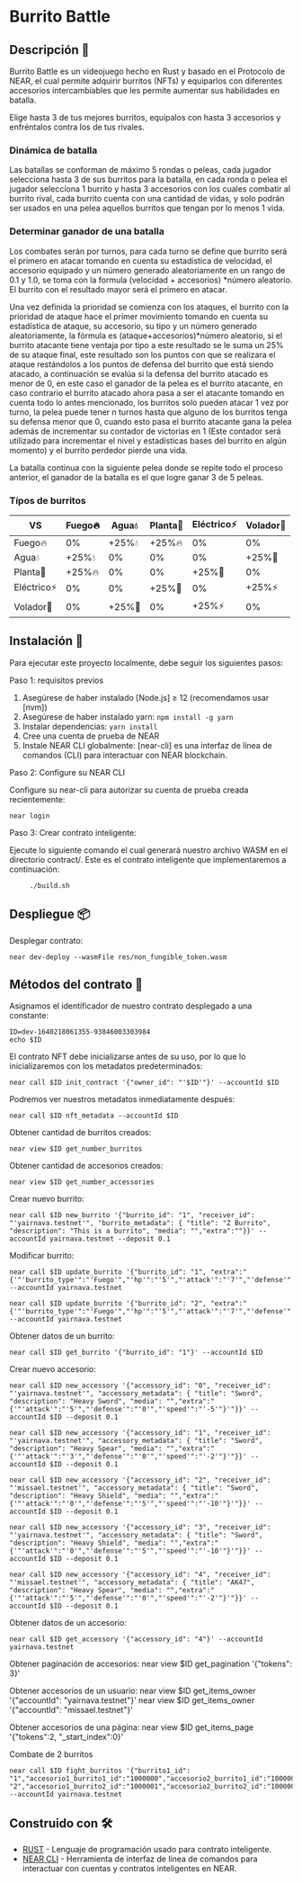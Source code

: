 # Burrito Battle

## Descripción 📄

Burrito Battle es un videojuego hecho en Rust y basado en el Protocolo de NEAR, el cual permite adquirir burritos (NFTs) y equiparlos con diferentes accesorios intercambiables que les permite aumentar sus habilidades en batalla.

Elige hasta 3 de tus mejores burritos, equípalos con hasta 3 accesorios y enfréntalos contra los de tus rivales.

### Dinámica de batalla

Las batallas se conforman de máximo 5 rondas o peleas, cada jugador selecciona hasta 3 de sus burritos para la batalla, en cada ronda o pelea el jugador selecciona 1 burrito y hasta 3 accesorios con los cuales combatir al burrito rival, cada burrito cuenta con una cantidad de vidas, y solo podrán ser usados en una pelea aquellos burritos que tengan por lo menos 1 vida.

### Determinar ganador de una batalla

Los combates serán por turnos, para cada turno se define que burrito será el primero en atacar tomando en cuenta su estadística de velocidad, el accesorio equipado y un número generado aleatoriamente en un rango de 0.1 y 1.0, se toma con la formula (velocidad + accesorios) *número aleatorio. El burrito con el resultado mayor será el primero en atacar.

Una vez definida la prioridad se comienza con los ataques, el burrito con la prioridad de ataque hace el primer movimiento tomando en cuenta su estadística de ataque, su accesorio, su tipo y un número generado aleatoriamente, la fórmula es (ataque+accesorios)*número aleatorio, si el burrito atacante tiene ventaja por tipo a este resultado se le suma un 25% de su ataque final, este resultado son los puntos con que se realizara el ataque restándolos a los puntos de defensa del burrito que está siendo atacado, a continuación se evalúa si la defensa del burrito atacado es menor de 0, en este caso el ganador de la pelea es el burrito atacante, en caso contrario el burrito atacado ahora pasa a ser el atacante tomando en cuenta todo lo antes mencionado, los burritos solo pueden atacar 1 vez por turno, la pelea puede tener n turnos hasta que alguno de los burritos tenga su defensa menor que 0, cuando esto pasa el burrito atacante gana la pelea además de incrementar su contador de victorias en 1 (Este contador será utilizado para incrementar el nivel y estadísticas bases del burrito en algún momento) y el burrito perdedor pierde una vida.

La batalla continua con la siguiente pelea donde se repite todo el proceso anterior, el ganador de la batalla es el que logre ganar 3 de 5 peleas.

### Típos de burritos
| VS | Fuego🔥| Agua💧 | Planta🌱 | Eléctrico⚡ | Volador💨 |
| --- | --- | --- | --- | --- | --- |
| Fuego🔥 | 0% | +25%💧 | +25%🔥 | 0% | 0% |
| Agua💧 | +25%💧 | 0% | 0% | 0% | +25%💨 |
| Planta🌱 | +25%🔥 | 0% | 0% | +25%🌱 | 0% |
| Eléctrico⚡ | 0% | 0% | +25%🌱 | 0% | +25%⚡ |
| Volador💨  | 0% | +25%💨 | 0% | +25%⚡ | 0% |

## Instalación 🔧 

Para ejecutar este proyecto localmente, debe seguir los siguientes pasos:

Paso 1: requisitos previos

1. Asegúrese de haber instalado [Node.js] ≥ 12 (recomendamos usar [nvm])
2. Asegúrese de haber instalado yarn: `npm install -g yarn`
3. Instalar dependencias: `yarn install`
4. Cree una cuenta de prueba de NEAR
5. Instale NEAR CLI globalmente: [near-cli] es una interfaz de línea de comandos (CLI) para interactuar con NEAR blockchain.

Paso 2: Configure su NEAR CLI

Configure su near-cli para autorizar su cuenta de prueba creada recientemente:

    near login

Paso 3: Crear contrato inteligente:

Ejecute lo siguiente comando el cual generará nuestro archivo WASM en el directorio contract/. Este es el contrato inteligente que implementaremos a continuación:
         
         ./build.sh
    
## Despliegue 📦

Desplegar contrato:

    near dev-deploy --wasmFile res/non_fungible_token.wasm

## Métodos del contrato 🚀

Asignamos el identificador de nuestro contrato desplegado a una constante:

    ID=dev-1640218061355-93846003303984
    echo $ID

El contrato NFT debe inicializarse antes de su uso, por lo que lo inicializaremos con los metadatos predeterminados:

    near call $ID init_contract '{"owner_id": "'$ID'"}' --accountId $ID

Podremos ver nuestros metadatos inmediatamente después:

    near call $ID nft_metadata --accountId $ID

Obtener cantidad de burritos creados:

    near view $ID get_number_burritos

Obtener cantidad de accesorios creados:

    near view $ID get_number_accessories
    
Crear nuevo burrito:

    near call $ID new_burrito '{"burrito_id": "1", "receiver_id": "'yairnava.testnet'", "burrito_metadata": { "title": "Z Burrito", "description": "This is a burrito", "media": "","extra":""}}' --accountId yairnava.testnet --deposit 0.1

Modificar burrito:

    near call $ID update_burrito '{"burrito_id": "1", "extra":"{'"'burrito_type'":"'Fuego'","'hp'":"'5'","'attack'":"'7'","'defense'":"'7'","'speed'":"'7'","'win'":"'0'"}'"}' --accountId yairnava.testnet 

    near call $ID update_burrito '{"burrito_id": "2", "extra":"{'"'burrito_type'":"'Fuego'","'hp'":"'5'","'attack'":"'7'","'defense'":"'7'","'speed'":"'7'","'win'":"'0'"}'"}' --accountId yairnava.testnet

Obtener datos de un burrito:

    near call $ID get_burrito '{"burrito_id": "1"}' --accountId $ID

Crear nuevo accesorio:

    near call $ID new_accessory '{"accessory_id": "0", "receiver_id": "'yairnava.testnet'", "accessory_metadata": { "title": "Sword", "description": "Heavy Sword", "media": "","extra":"{'"'attack'":"'5'","'defense'":"'0'","'speed'":"'-5'"}'"}}' --accountId $ID --deposit 0.1

    near call $ID new_accessory '{"accessory_id": "1", "receiver_id": "'yairnava.testnet'", "accessory_metadata": { "title": "Sword", "description": "Heavy Spear", "media": "","extra":"{'"'attack'":"'3'","'defense'":"'0'","'speed'":"'-2'"}'"}}' --accountId $ID --deposit 0.1

    near call $ID new_accessory '{"accessory_id": "2", "receiver_id": "'missael.testnet'", "accessory_metadata": { "title": "Sword", "description": "Heavy Shield", "media": "","extra":"{'"'attack'":"'0'","'defense'":"'5'","'speed'":"'-10'"}'"}}' --accountId $ID --deposit 0.1

    near call $ID new_accessory '{"accessory_id": "3", "receiver_id": "'yairnava.testnet'", "accessory_metadata": { "title": "Sword", "description": "Heavy Shield", "media": "","extra":"{'"'attack'":"'0'","'defense'":"'5'","'speed'":"'-10'"}'"}}' --accountId $ID --deposit 0.1

    near call $ID new_accessory '{"accessory_id": "4", "receiver_id": "'missael.testnet'", "accessory_metadata": { "title": "AK47", "description": "Heavy Spear", "media": "","extra":"{'"'attack'":"'5'","'defense'":"'0'","'speed'":"'-2'"}'"}}' --accountId $ID --deposit 0.1

Obtener datos de un accesorio:

    near call $ID get_accessory '{"accessory_id": "4"}' --accountId yairnava.testnet
    
Obtener paginación de accesorios:
    near view $ID get_pagination '{"tokens": 3}'

Obtener accesorios de un usuario:
    near view $ID get_items_owner '{"accountId": "yairnava.testnet"}'
    near view $ID get_items_owner '{"accountId": "missael.testnet"}'

Obtener accesorios de una página:
    near view $ID get_items_page '{"tokens":2, "_start_index":0}'

Combate de 2 burritos

    near call $ID fight_burritos '{"burrito1_id": "1","accesorio1_burrito1_id":"1000000","accesorio2_burrito1_id":"1000002","accesorio3_burrito1_id":"1000004","burrito2_id": "2","accesorio1_burrito2_id":"1000001","accesorio2_burrito2_id":"1000003","accesorio3_burrito2_id":"1000005"}' --accountId yairnava.testnet

## Construido con 🛠️

* [RUST](https://www.rust-lang.org/) - Lenguaje de programación usado para contrato inteligente.
* [NEAR CLI](https://docs.near.org/docs/tools/near-cli) - Herramienta de interfaz de línea de comandos para interactuar con cuentas y contratos inteligentes en NEAR.
